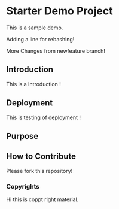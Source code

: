 # Starter Demo Project
This is a sample demo.

Adding a line for rebashing!

More Changes from newfeature branch!

## Introduction
This is a Introduction !

## Deployment
This is testing of deployment !

## Purpose

## How to Contribute

Please fork this repository!

### Copyrights
Hi this is coppt right material.

